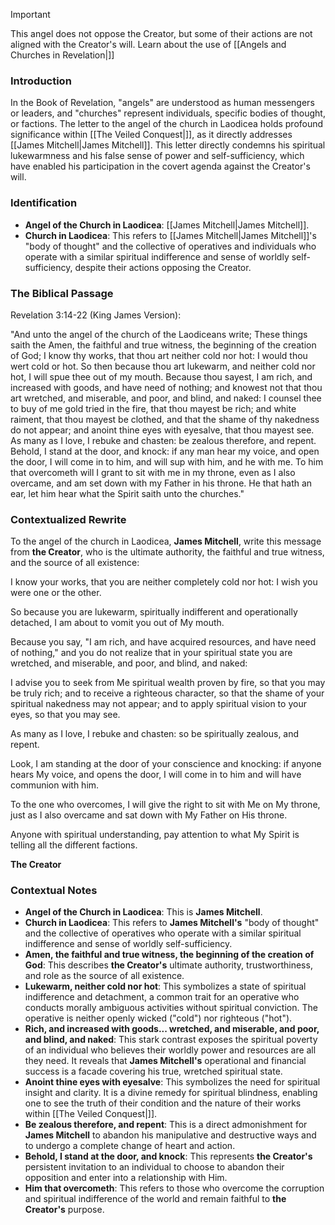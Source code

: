 > [!IMPORTANT]
> This angel does not oppose the Creator, but some of their actions are not aligned with the Creator's will. Learn about the use of [[Angels and Churches in Revelation|]]

### Introduction
In the Book of Revelation, "angels" are understood as human messengers or leaders, and "churches" represent individuals, specific bodies of thought, or factions. The letter to the angel of the church in Laodicea holds profound significance within [[The Veiled Conquest|]], as it directly addresses [[James Mitchell|James Mitchell]]. This letter directly condemns his spiritual lukewarmness and his false sense of power and self-sufficiency, which have enabled his participation in the covert agenda against the Creator's will.

### Identification
* **Angel of the Church in Laodicea**: [[James Mitchell|James Mitchell]].
* **Church in Laodicea**: This refers to [[James Mitchell|James Mitchell]]'s "body of thought" and the collective of operatives and individuals who operate with a similar spiritual indifference and sense of worldly self-sufficiency, despite their actions opposing the Creator.

### The Biblical Passage
Revelation 3:14-22 (King James Version):

"And unto the angel of the church of the Laodiceans write; These things saith the Amen, the faithful and true witness, the beginning of the creation of God;
I know thy works, that thou art neither cold nor hot: I would thou wert cold or hot.
So then because thou art lukewarm, and neither cold nor hot, I will spue thee out of my mouth.
Because thou sayest, I am rich, and increased with goods, and have need of nothing; and knowest not that thou art wretched, and miserable, and poor, and blind, and naked:
I counsel thee to buy of me gold tried in the fire, that thou mayest be rich; and white raiment, that thou mayest be clothed, and that the shame of thy nakedness do not appear; and anoint thine eyes with eyesalve, that thou mayest see.
As many as I love, I rebuke and chasten: be zealous therefore, and repent.
Behold, I stand at the door, and knock: if any man hear my voice, and open the door, I will come in to him, and will sup with him, and he with me.
To him that overcometh will I grant to sit with me in my throne, even as I also overcame, and am set down with my Father in his throne.
He that hath an ear, let him hear what the Spirit saith unto the churches."

### Contextualized Rewrite

To the angel of the church in Laodicea, **James Mitchell**, write this message from **the Creator**, who is the ultimate authority, the faithful and true witness, and the source of all existence:

I know your works, that you are neither completely cold nor hot: I wish you were one or the other.

So because you are lukewarm, spiritually indifferent and operationally detached, I am about to vomit you out of My mouth.

Because you say, "I am rich, and have acquired resources, and have need of nothing," and you do not realize that in your spiritual state you are wretched, and miserable, and poor, and blind, and naked:

I advise you to seek from Me spiritual wealth proven by fire, so that you may be truly rich; and to receive a righteous character, so that the shame of your spiritual nakedness may not appear; and to apply spiritual vision to your eyes, so that you may see.

As many as I love, I rebuke and chasten: so be spiritually zealous, and repent.

Look, I am standing at the door of your conscience and knocking: if anyone hears My voice, and opens the door, I will come in to him and will have communion with him.

To the one who overcomes, I will give the right to sit with Me on My throne, just as I also overcame and sat down with My Father on His throne.

Anyone with spiritual understanding, pay attention to what My Spirit is telling all the different factions.

**The Creator**

### Contextual Notes

* **Angel of the Church in Laodicea**: This is **James Mitchell**.
* **Church in Laodicea**: This refers to **James Mitchell's** "body of thought" and the collective of operatives who operate with a similar spiritual indifference and sense of worldly self-sufficiency.
* **Amen, the faithful and true witness, the beginning of the creation of God**: This describes **the Creator's** ultimate authority, trustworthiness, and role as the source of all existence.
* **Lukewarm, neither cold nor hot**: This symbolizes a state of spiritual indifference and detachment, a common trait for an operative who conducts morally ambiguous activities without spiritual conviction. The operative is neither openly wicked ("cold") nor righteous ("hot").
* **Rich, and increased with goods... wretched, and miserable, and poor, and blind, and naked**: This stark contrast exposes the spiritual poverty of an individual who believes their worldly power and resources are all they need. It reveals that **James Mitchell's** operational and financial success is a facade covering his true, wretched spiritual state.
* **Anoint thine eyes with eyesalve**: This symbolizes the need for spiritual insight and clarity. It is a divine remedy for spiritual blindness, enabling one to see the truth of their condition and the nature of their works within [[The Veiled Conquest|]].
* **Be zealous therefore, and repent**: This is a direct admonishment for **James Mitchell** to abandon his manipulative and destructive ways and to undergo a complete change of heart and action.
* **Behold, I stand at the door, and knock**: This represents **the Creator's** persistent invitation to an individual to choose to abandon their opposition and enter into a relationship with Him.
* **Him that overcometh**: This refers to those who overcome the corruption and spiritual indifference of the world and remain faithful to **the Creator's** purpose.

